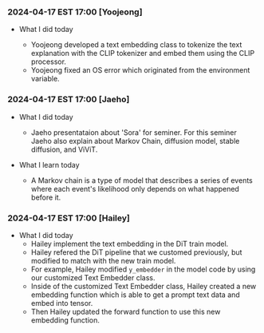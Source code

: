 
### 2024-04-17 EST 17:00 [Yoojeong]
- What I did today

    * Yoojeong developed a text embedding class to tokenize the text explanation with the CLIP tokenizer and embed them using the CLIP processor.
    * Yoojeong fixed an OS error which originated from the environment variable.
    

### 2024-04-17 EST 17:00 [Jaeho]

- What I did today
    * Jaeho presentataion about 'Sora' for seminer. For this seminer Jaeho also explain about Markov Chain, diffusion model, stable diffusion, and ViViT.

- What I learn today
    * A Markov chain is a type of model that describes a series of events where each event's likelihood only depends on what happened before it.
    
### 2024-04-17 EST 17:00 [Hailey] 

- What I did today
  * Hailey implement the text embedding in the DiT train model.
  * Hailey refered the DiT pipeline that we customed previously, but modified to match with the new train model.
  * For example, Hailey modified ```y_embedder``` in the model code by using our customized Text Embedder class. 
  * Inside of the customized Text Embedder class, Hailey created a new embedding function which is able to get a prompt text data and embed into tensor. 
  * Then Hailey updated the forward function to use this new embedding function. 

